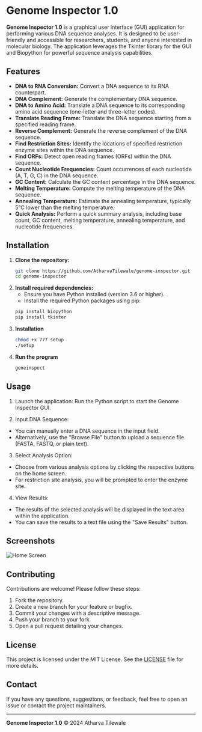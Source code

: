 # Genome Inspector 1.0
**Genome Inspector 1.0** is a graphical user interface (GUI) application for performing various DNA sequence analyses. It is designed to be user-friendly and accessible for researchers, students, and anyone interested in molecular biology. The application leverages the Tkinter library for the GUI and Biopython for powerful sequence analysis capabilities.

## Features

- **DNA to RNA Conversion:** Convert a DNA sequence to its RNA counterpart.
- **DNA Complement:** Generate the complementary DNA sequence.
- **DNA to Amino Acid:** Translate a DNA sequence to its corresponding amino acid sequence (one-letter and three-letter codes).
- **Translate Reading Frame:** Translate the DNA sequence starting from a specified reading frame.
- **Reverse Complement:** Generate the reverse complement of the DNA sequence.
- **Find Restriction Sites:** Identify the locations of specified restriction enzyme sites within the DNA sequence.
- **Find ORFs:** Detect open reading frames (ORFs) within the DNA sequence.
- **Count Nucleotide Frequencies:** Count occurrences of each nucleotide (A, T, G, C) in the DNA sequence.
- **GC Content:** Calculate the GC content percentage in the DNA sequence.
- **Melting Temperature:** Compute the melting temperature of the DNA sequence.
- **Annealing Temperature:** Estimate the annealing temperature, typically 5°C lower than the melting temperature.
- **Quick Analysis:** Perform a quick summary analysis, including base count, GC content, melting temperature, annealing temperature, and nucleotide frequencies.

## Installation

1. **Clone the repository:**
   ```sh
   git clone https://github.com/AtharvaTilewale/genome-inspector.git
   cd genome-inspector

2. **Install required dependencies:**
   - Ensure you have Python installed (version 3.6 or higher).
   - Install the required Python packages using pip:
   ```sh
   pip install biopython
   pip install tkinter

3. **Installation**
   ```sh
   chmod +x 777 setup
   ./setup

4. **Run the program**
   ```sh
   geneinspect

## Usage
1) Launch the application:
Run the Python script to start the Genome Inspector GUI.

2) Input DNA Sequence:

- You can manually enter a DNA sequence in the input field.
- Alternatively, use the "Browse File" button to upload a sequence file (FASTA, FASTQ, or plain text).

3) Select Analysis Option:

- Choose from various analysis options by clicking the respective buttons on the home screen.
- For restriction site analysis, you will be prompted to enter the enzyme site.

4) View Results:

- The results of the selected analysis will be displayed in the text area within the application.
- You can save the results to a text file using the "Save Results" button.

## Screenshots

![Home Screen](assets/home_screen.png)

## Contributing
Contributions are welcome! Please follow these steps:

1) Fork the repository.
2) Create a new branch for your feature or bugfix.
3) Commit your changes with a descriptive message.
4) Push your branch to your fork.
5) Open a pull request detailing your changes.

## License
This project is licensed under the MIT License. See the [LICENSE](LICENSE) file for more details.

## Contact
If you have any questions, suggestions, or feedback, feel free to open an issue or contact the project maintainers.


---

**Genome Inspector 1.0** © 2024 Atharva Tilewale
